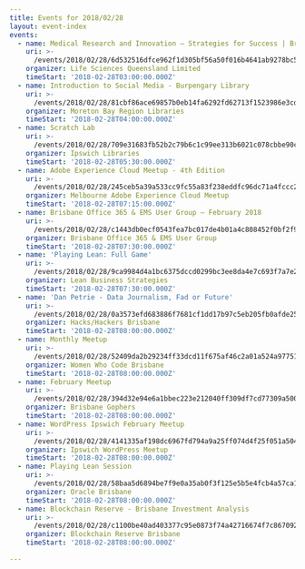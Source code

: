```yaml
---
title: Events for 2018/02/28
layout: event-index
events:
  - name: Medical Research and Innovation – Strategies for Success | Brisbane
    uri: >-
      /events/2018/02/28/6d532516dfce962f1d305bf56a50f016b4641ab9278bc54da04953419a9e3213
    organizer: Life Sciences Queensland Limited
    timeStart: '2018-02-28T03:00:00.000Z'
  - name: Introduction to Social Media - Burpengary Library
    uri: >-
      /events/2018/02/28/81cbf86ace69857b0eb14fa6292fd62713f1523986e3cd1cc31dae40dd092de2
    organizer: Moreton Bay Region Libraries
    timeStart: '2018-02-28T04:00:00.000Z'
  - name: Scratch Lab
    uri: >-
      /events/2018/02/28/709e31683fb52b2c79b6c1c99ee313b6021c078cbbe90cc245d8b1feb7d716d2
    organizer: Ipswich Libraries
    timeStart: '2018-02-28T05:30:00.000Z'
  - name: Adobe Experience Cloud Meetup - 4th Edition
    uri: >-
      /events/2018/02/28/245ceb5a39a533cc9fc55a83f238eddfc96dc71a4fccc229fed70ce1d69402ba
    organizer: Melbourne Adobe Experience Cloud Meetup
    timeStart: '2018-02-28T07:15:00.000Z'
  - name: Brisbane Office 365 & EMS User Group – February 2018
    uri: >-
      /events/2018/02/28/c1443db0ecf0543fea7bc017de4b01a4c808452f0bf2f9f53ca84af143efe63a
    organizer: Brisbane Office 365 & EMS User Group
    timeStart: '2018-02-28T07:30:00.000Z'
  - name: 'Playing Lean: Full Game'
    uri: >-
      /events/2018/02/28/9ca9984d4a1bc6375dccd0299bc3ee8da4e7c693f7a7e25131036ebd69ef7edc
    organizer: Lean Business Strategies
    timeStart: '2018-02-28T07:30:00.000Z'
  - name: 'Dan Petrie - Data Journalism, Fad or Future'
    uri: >-
      /events/2018/02/28/0a3573efd683886f7681cf1dd17b97c5eb205fb0afde2575ae1dde5e568d8339
    organizer: Hacks/Hackers Brisbane
    timeStart: '2018-02-28T08:00:00.000Z'
  - name: Monthly Meetup
    uri: >-
      /events/2018/02/28/52409da2b29234ff33dcd11f675af46c2a01a524a97751198115538a25a2243d
    organizer: Women Who Code Brisbane
    timeStart: '2018-02-28T08:00:00.000Z'
  - name: February Meetup
    uri: >-
      /events/2018/02/28/394d32e94e6a1bbec223e212040ff309df7cd77309a500115d5e0660419e57b6
    organizer: Brisbane Gophers
    timeStart: '2018-02-28T08:00:00.000Z'
  - name: WordPress Ipswich February Meetup
    uri: >-
      /events/2018/02/28/4141335af198dc6967fd794a9a25ff074d4f25f051a504ec1dcac7ee74103e05
    organizer: Ipswich WordPress Meetup
    timeStart: '2018-02-28T08:00:00.000Z'
  - name: Playing Lean Session
    uri: >-
      /events/2018/02/28/58baa5d6894be7f9e0a35ab0f3f125e5b5e4fcb4a57ca111e1f01a1c1eeedf2e
    organizer: Oracle Brisbane
    timeStart: '2018-02-28T08:00:00.000Z'
  - name: Blockchain Reserve - Brisbane Investment Analysis
    uri: >-
      /events/2018/02/28/c1100be40ad403377c95e0873f74a42716674f7c8670924368ffed3f4a1e15d1
    organizer: Blockchain Reserve Brisbane
    timeStart: '2018-02-28T08:00:00.000Z'

---
```

